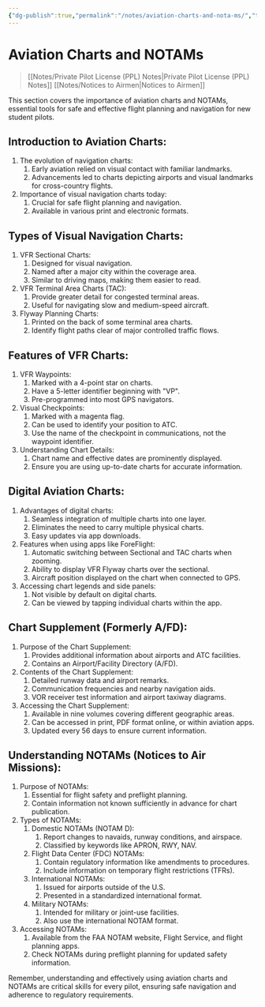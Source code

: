 ```yaml
---
{"dg-publish":true,"permalink":"/notes/aviation-charts-and-nota-ms/","title":"Aviation Charts and NOTAMs","tags":["aviation","classnotes"]}
---
```



# Aviation Charts and NOTAMs
> [[Notes/Private Pilot License (PPL) Notes\|Private Pilot License (PPL) Notes]]
> [[Notes/Notices to Airmen\|Notices to Airmen]]

This section covers the importance of aviation charts and NOTAMs, essential tools for safe and effective flight planning and navigation for new student pilots.

## Introduction to Aviation Charts:

1. The evolution of navigation charts:
    1. Early aviation relied on visual contact with familiar landmarks.
    2. Advancements led to charts depicting airports and visual landmarks for cross-country flights.
2. Importance of visual navigation charts today:
    1. Crucial for safe flight planning and navigation.
    2. Available in various print and electronic formats.

## Types of Visual Navigation Charts:

1. VFR Sectional Charts:
    1. Designed for visual navigation.
    2. Named after a major city within the coverage area.
    3. Similar to driving maps, making them easier to read.
2. VFR Terminal Area Charts (TAC):
    1. Provide greater detail for congested terminal areas.
    2. Useful for navigating slow and medium-speed aircraft.
3. Flyway Planning Charts:
    1. Printed on the back of some terminal area charts.
    2. Identify flight paths clear of major controlled traffic flows.

## Features of VFR Charts:

1. VFR Waypoints:
    1. Marked with a 4-point star on charts.
    2. Have a 5-letter identifier beginning with "VP".
    3. Pre-programmed into most GPS navigators.
2. Visual Checkpoints:
    1. Marked with a magenta flag.
    2. Can be used to identify your position to ATC.
    3. Use the name of the checkpoint in communications, not the waypoint identifier.
3. Understanding Chart Details:
    1. Chart name and effective dates are prominently displayed.
    2. Ensure you are using up-to-date charts for accurate information.

## Digital Aviation Charts:

1. Advantages of digital charts:
    1. Seamless integration of multiple charts into one layer.
    2. Eliminates the need to carry multiple physical charts.
    3. Easy updates via app downloads.
2. Features when using apps like ForeFlight:
    1. Automatic switching between Sectional and TAC charts when zooming.
    2. Ability to display VFR Flyway charts over the sectional.
    3. Aircraft position displayed on the chart when connected to GPS.
3. Accessing chart legends and side panels:
    1. Not visible by default on digital charts.
    2. Can be viewed by tapping individual charts within the app.

## Chart Supplement (Formerly A/FD):

1. Purpose of the Chart Supplement:
    1. Provides additional information about airports and ATC facilities.
    2. Contains an Airport/Facility Directory (A/FD).
2. Contents of the Chart Supplement:
    1. Detailed runway data and airport remarks.
    2. Communication frequencies and nearby navigation aids.
    3. VOR receiver test information and airport taxiway diagrams.
3. Accessing the Chart Supplement:
    1. Available in nine volumes covering different geographic areas.
    2. Can be accessed in print, PDF format online, or within aviation apps.
    3. Updated every 56 days to ensure current information.

## Understanding NOTAMs (Notices to Air Missions):

1. Purpose of NOTAMs:
    1. Essential for flight safety and preflight planning.
    2. Contain information not known sufficiently in advance for chart publication.
2. Types of NOTAMs:
    1. Domestic NOTAMs (NOTAM D):
        1. Report changes to navaids, runway conditions, and airspace.
        2. Classified by keywords like APRON, RWY, NAV.
    2. Flight Data Center (FDC) NOTAMs:
        1. Contain regulatory information like amendments to procedures.
        2. Include information on temporary flight restrictions (TFRs).
    3. International NOTAMs:
        1. Issued for airports outside of the U.S.
        2. Presented in a standardized international format.
    4. Military NOTAMs:
        1. Intended for military or joint-use facilities.
        2. Also use the international NOTAM format.
3. Accessing NOTAMs:
    1. Available from the FAA NOTAM website, Flight Service, and flight planning apps.
    2. Check NOTAMs during preflight planning for updated safety information.

Remember, understanding and effectively using aviation charts and NOTAMs are critical skills for every pilot, ensuring safe navigation and adherence to regulatory requirements.